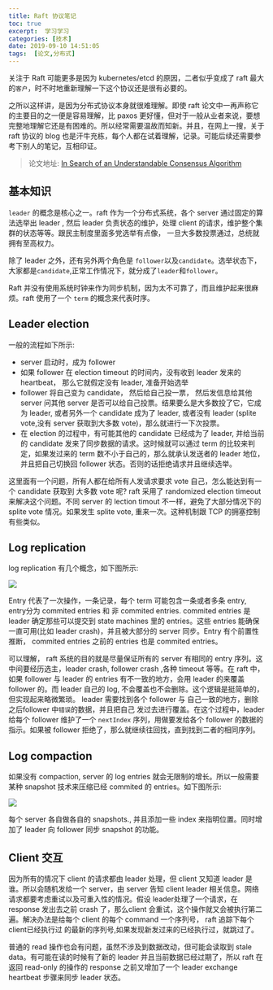```yaml
---
title: Raft 协议笔记
toc: true
excerpt:  学习学习
categories: [技术]
date: 2019-09-10 14:51:05
tags:  [论文,分布式]
---
```


关注于 Raft 可能更多是因为 kubernetes/etcd 的原因，二者似乎变成了 raft 最大的`客户`，时不时地重新理解一下这个协议还是很有必要的。

之所以这样讲，是因为分布式协议本身就很难理解。即使 raft 论文中一再声称它的主要目的之一便是容易理解，比 paxos 更好懂，但对于一般从业者来说，要想完整地理解它还是有困难的。所以经常需要温故而知新。并且，在网上一搜，关于 raft 协议的 blog 也是汗牛充栋，每个人都在试着理解，记录。可能后续还需要参考下别人的笔记，互相印证。

> 论文地址: [In Search of an Understandable Consensus Algorithm](https://raft.github.io/raft.pdf)

## 基本知识

`leader` 的概念是核心之一。raft 作为一个分布式系统，各个 server 通过固定的算法选举出 leader , 然后 leader 负责状态的维护，处理 client 的请求，维护整个集群的状态等等。跟民主制度里面多党选举有点像， 一旦大多数投票通过，总统就拥有至高权力。



除了 leader 之外，还有另外两个角色是 `follower`以及`candidate`。选举状态下，大家都是`candidate`,正常工作情况下，就分成了`leader`和`follower`。



Raft 并没有使用系统时钟来作为同步机制，因为太不可靠了，而且维护起来很麻烦。raft 使用了一个 `term` 的概念来代表时序。



## Leader election

一般的流程如下所示:

* server 启动时，成为 follower
* 如果 follower 在 election timeout 的时间内，没有收到 leader 发来的 heartbeat， 那么它就假定没有 leader, 准备开始选举
* follower 将自己变为 candidate， 然后给自己投一票， 然后发信息给其他 server 问其他 server 是否可以给自己投票。结果要么是大多数投了它，它成为 leader, 或者另外一个 candidate 成为了 leader, 或者没有 leader (splite vote,没有 server 获取到大多数 vote)，那么就进行一下次投票。
* 在 election 的过程中，有可能其他的 candidate 已经成为了 leader, 并给当前的 candidate 发来了同步数据的请求。这时候就可以通过 term 的比较来判定，如果发过来的 term 数不小于自己的，那么就承认发送者的 leader 地位，并且把自己切换回 follower 状态。否则的话拒绝请求并且继续选举。

这里面有一个问题，所有人都在给所有人发请求要求 vote 自己，怎么能达到有一个 candidate 获取到 大多数 vote 呢? raft 采用了 randomized election timeout 来解决这个问题。不同 server 的 lection timout 不一样，避免了大部分情况下的 splite vote 情况。如果发生 splite vote, 重来一次。这种机制跟 TCP 的拥塞控制有些类似。



## Log replication

log replication 有几个概念，如下图所示:

![](/images/raft/log.png)

Entry 代表了一次操作，一条记录，每个 term 可能包含一条或者多条 entry, entry分为 commited entries 和 非 commited entries.  commited entries 是 leader 确定那些可以提交到 state machines 里的 entries。这些 entries 能确保一直可用(比如 leader crash)，并且被大部分的 server 同步。Entry 有个前置性推断， commited entries 之前的 entries 也是 commited entries。


可以理解， raft 系统的目的就是尽量保证所有的 server 有相同的 entry 序列。这中间要经历选主，leader crash, follower crash ,各种 timeout 等等。在 raft 中，如果 follower 与 leader 的 entries 有不一致的地方，会用 leader 的来覆盖 follower 的。而 leader 自己的 log, 不会覆盖也不会删除。这个逻辑是挺简单的，但实现起来略微繁琐。 leader 需要找到各个 follower 与 自己一致的地方，删除 之后follower 中`错误`的数据，并且把自己 发过去进行覆盖。在这个过程中，leader 给每个 follower 维护了一个 `nextIndex` 序列，用做要发给各个 follower 的数据的指示。如果被 follower 拒绝了，那么就继续往回找，直到找到二者的相同序列。



## Log compaction

如果没有 compaction, server 的 log entries 就会无限制的增长。所以一般需要某种 snapshot 技术来压缩已经 commited 的 entries。如下图所示:

![](/images/raft/compaction.png)



每个 server 各自做各自的 snapshots., 并且添加一些 index 来指明位置。同时增加了 leader 向 follower 同步 snapshot 的功能。



## Client 交互

因为所有的情况下 client 的请求都由 leader 处理，但 client 又知道 leader 是谁。所以会随机发给一个 server，由 server 告知 client leader 相关信息。网络请求都要考虑重试以及可重入性的情况。假设 leader处理了一个请求，在 response 发出去之前 crash 了，那么client 会重试，这个操作就又会被执行第二遍。解决办法是给每个 client 的每个 command 一个序列号， raft 追踪下每个 client已经执行过 的最新的序列号,如果发现新发过来的已经执行过，就跳过了。

普通的 read 操作也会有问题，虽然不涉及到数据改动，但可能会读取到 stale data。有可能在读的时候有了新的 leader 并且当前数据已经过期了，所以 raft 在返回 read-only 的操作的 response 之前又增加了一个 leader exchange heartbeat 步骤来同步 leader 状态。

